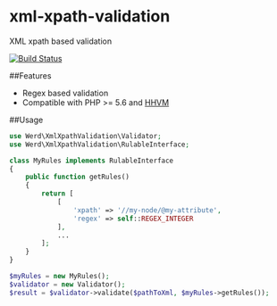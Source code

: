 # xml-xpath-validation
XML xpath based validation

[![Build Status](https://travis-ci.org/werdlv/xml-xpath-validation.svg?branch=master)](https://travis-ci.org/werdlv/xml-xpath-validation)

##Features
- Regex based validation
- Compatible with PHP >= 5.6 and [HHVM](http://hhvm.com/)

##Usage
```php
use Werd\XmlXpathValidation\Validator;
use Werd\XmlXpathValidation\RulableInterface;

class MyRules implements RulableInterface
{
    public function getRules()
    {
        return [
            [
                'xpath' => '//my-node/@my-attribute',
                'regex' => self::REGEX_INTEGER
            ],
            ...
        ];
    }
}

$myRules = new MyRules();
$validator = new Validator();
$result = $validator->validate($pathToXml, $myRules->getRules());
```
